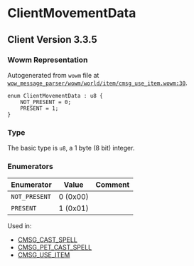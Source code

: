 # ClientMovementData

## Client Version 3.3.5

### Wowm Representation

Autogenerated from `wowm` file at [`wow_message_parser/wowm/world/item/cmsg_use_item.wowm:30`](https://github.com/gtker/wow_messages/tree/main/wow_message_parser/wowm/world/item/cmsg_use_item.wowm#L30).

```rust,ignore
enum ClientMovementData : u8 {
    NOT_PRESENT = 0;
    PRESENT = 1;
}
```
### Type
The basic type is `u8`, a 1 byte (8 bit) integer.
### Enumerators
| Enumerator | Value  | Comment |
| --------- | -------- | ------- |
| `NOT_PRESENT` | 0 (0x00) |  |
| `PRESENT` | 1 (0x01) |  |

Used in:
* [CMSG_CAST_SPELL](cmsg_cast_spell.md)
* [CMSG_PET_CAST_SPELL](cmsg_pet_cast_spell.md)
* [CMSG_USE_ITEM](cmsg_use_item.md)


